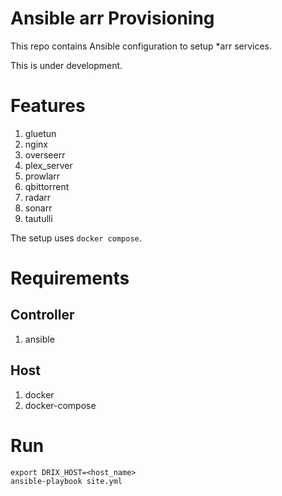 # Ansible arr Provisioning

This repo contains Ansible configuration to setup *arr services.

This is under development.

# Features

1. gluetun
1. nginx
1. overseerr
1. plex_server
1. prowlarr
1. qbittorrent
1. radarr
1. sonarr
1. tautulli

The setup uses `docker compose`.

# Requirements

## Controller
1. ansible

## Host
1. docker
1. docker-compose

# Run

```
export DRIX_HOST=<host_name>
ansible-playbook site.yml
```
